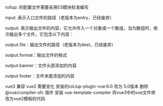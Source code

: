 rollup: 的配置文件需要采用ES模块标准编写


input: 表示入口文件的路径（老版本为entry，已经废弃）


output: 表示输出文件的内容，它允许传入一个对象或一个数组，当为数组时，依次输出多个文件，它包含以下内容：


output.file：输出文件的路径（老版本为dest，已经废弃）


output.format：输出文件的格式


output.banner：文件头部添加的内容


output.footer：文件末尾添加的内容


vue3 兼容 vue2 需要变化
安装的roLlup-plugin-vue:6.0 改为 5.0版本
删除@vue/compiler-sfc 插件
安装 vue-template-compiler 
将vue3中的vue文件修改为vue2模板的代码

